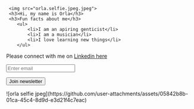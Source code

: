 <body>

     <img src="orla.selfie.jpeg.jpeg">
     <h3>Hi, my name is Orla</h3>
     <h3>Fun facts about me</h3>
        <ul>
            <li>I am an apiring genticist</li>
            <li>I am a musician</li>
            <li>I love learning new things</li>
        </ul>
<p>Please connect with me on <a href="https://www.linkedin.com/in/esther-nnadika-b775ab313?utm_source=share&utm_campaign=share_via&utm_content=profile&utm_medium=ios_app"> Linkedin here</a></p>

<input type="text" placeholder="Enter email">

<button>Join newsletter</button>

</body>
![orla selfie jpeg](https://github.com/user-attachments/assets/05842b8b-01ca-45c4-8d9d-e3d21f4c7eac)



